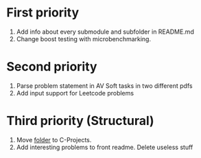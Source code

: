 # First priority

1. Add info about every submodule and subfolder in README.md
2. Change boost testing with microbenchmarking.

# Second priority

1. Parse problem statement in AV Soft tasks in two different pdfs
2. Add input support for Leetcode problems

# Third priority (Structural)

1. Move [folder](Function%20template%20in%20macro) to C-Projects.
2. Add interesting problems to front readme. Delete useless stuff
